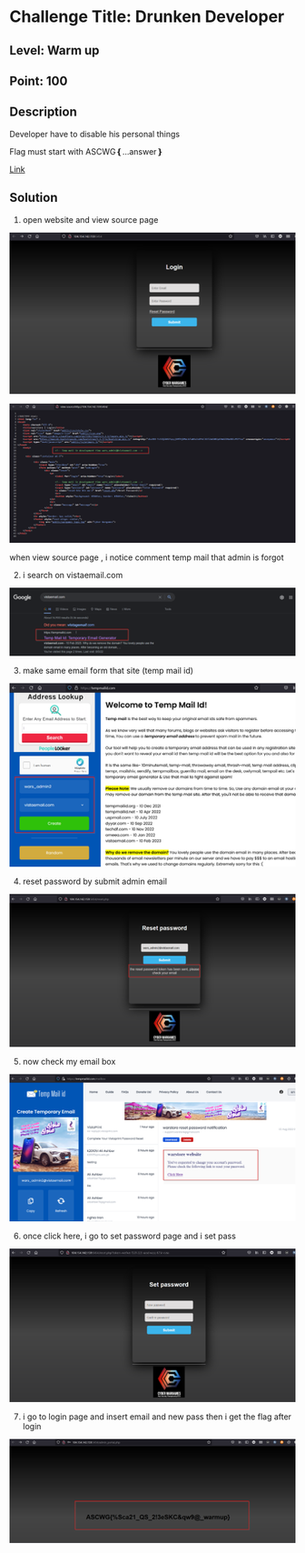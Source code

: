 # Challenge Title: Drunken Developer 

## Level: Warm up

## Point: 100

## Description
Developer have to disable his personal things
 
Flag must start with ASCWG❴...answer❵


[Link](http://104.154.142.159:5454/)

## Solution

1) open website and view source page

![alt text](https://github.com/Mr-R19HT/CTF-Writeups/blob/main/ASCWG_CTF2022/images/developer/login.png)

![alt text](https://github.com/Mr-R19HT/CTF-Writeups/blob/main/ASCWG_CTF2022/images/developer/source.png)

when view source page , i notice comment temp mail that admin is forgot

2) i search on vistaemail.com

![alt text](https://github.com/Mr-R19HT/CTF-Writeups/blob/main/ASCWG_CTF2022/images/developer/tempmail.png)

3) make same email form that site (temp mail id) 

![alt text](https://github.com/Mr-R19HT/CTF-Writeups/blob/main/ASCWG_CTF2022/images/developer/2022-createmail.png)

4) reset password by submit admin email

![alt text](https://github.com/Mr-R19HT/CTF-Writeups/blob/main/ASCWG_CTF2022/images/developer/reset1.png)

5) now check my email box

![alt text](https://github.com/Mr-R19HT/CTF-Writeups/blob/main/ASCWG_CTF2022/images/developer/receivemail.png)

6) once click here, i go to set password page and i set pass

![alt text](https://github.com/Mr-R19HT/CTF-Writeups/blob/main/ASCWG_CTF2022/images/developer/setnewpass.png)

7) i go to login page and insert email and new pass then i get the flag after login

![alt text](https://github.com/Mr-R19HT/CTF-Writeups/blob/main/ASCWG_CTF2022/images/developer/flag.png)

